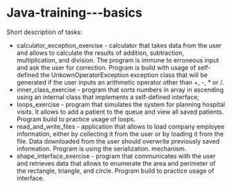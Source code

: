 # Java-training---basics

Short description of tasks:
- calculator_exception_exercise - calculator that takes data from the user and allows to calculate the results of addition, subtraction, multiplication, and division. The program is immune to erroneous input and ask the user for correction. Program is build with usage of self-defined the UnkownOperatorException exception class that will be generated if the user inputs an arithmetic operator other than +, -, * or /.
- inner_class_exercise - program that sorts numbers in array in ascending using an internal class that implements a self-defined interface;
- loops_exercise - program that simulates the system for planning hospital visits. It allows to add a patient to the queue and view all saved patients. Program build to practice usage of loops.
- read_and_write_files - application that allows to load company employee information, either by collecting it from the user or by loading it from the file. Data downloaded from the user should overwrite previously saved information. Program is using the serialization. mechanism.
- shape_interface_exercise - program that communicates with the user and retrieves data that allows to enumerate the area and perimeter of the rectangle, triangle, and circle. Program build to practice usage of interface.

